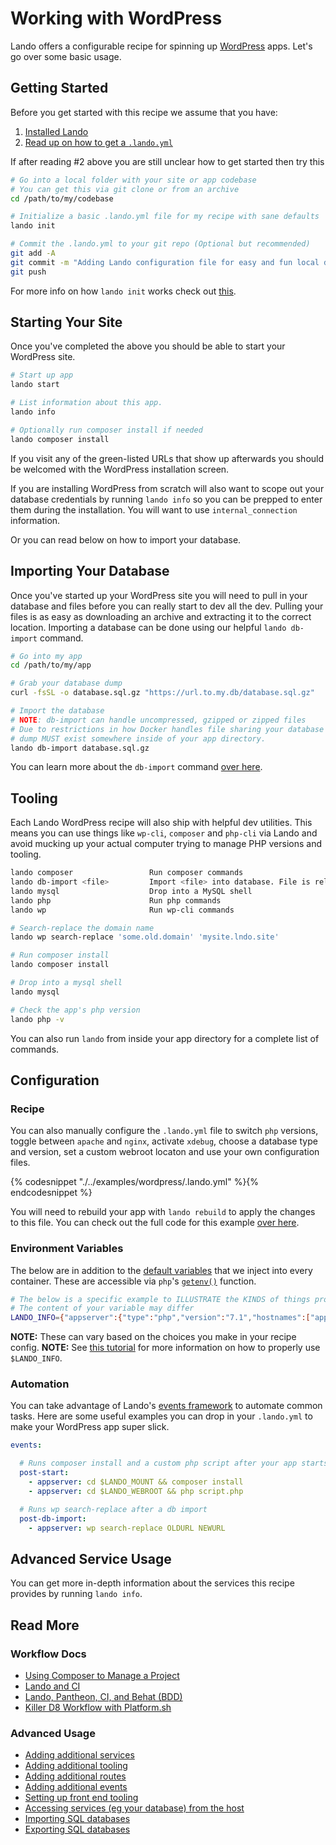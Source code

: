 Working with WordPress
======================

Lando offers a configurable recipe for spinning up [WordPress](https://wordpress.org/) apps. Let's go over some basic usage.

<!-- toc -->

Getting Started
---------------

Before you get started with this recipe we assume that you have:

1. [Installed Lando](./../installation/system-requirements.md)
2. [Read up on how to get a `.lando.yml`](./../started.md)

If after reading #2 above you are still unclear how to get started then try this

```bash
# Go into a local folder with your site or app codebase
# You can get this via git clone or from an archive
cd /path/to/my/codebase

# Initialize a basic .lando.yml file for my recipe with sane defaults
lando init

# Commit the .lando.yml to your git repo (Optional but recommended)
git add -A
git commit -m "Adding Lando configuration file for easy and fun local development!"
git push
```

For more info on how `lando init` works check out [this](./../cli/init.md).

Starting Your Site
------------------

Once you've completed the above you should be able to start your WordPress site.

```bash
# Start up app
lando start

# List information about this app.
lando info

# Optionally run composer install if needed
lando composer install
```

If you visit any of the green-listed URLs that show up afterwards you should be welcomed with the WordPress installation screen.

If you are installing WordPress from scratch will also want to scope out your database credentials by running `lando info` so you can be prepped to enter them during the installation. You will want to use `internal_connection` information.

Or you can read below on how to import your database.

Importing Your Database
-----------------------

Once you've started up your WordPress site you will need to pull in your database and files before you can really start to dev all the dev. Pulling your files is as easy as downloading an archive and extracting it to the correct location. Importing a database can be done using our helpful `lando db-import` command.

```bash
# Go into my app
cd /path/to/my/app

# Grab your database dump
curl -fsSL -o database.sql.gz "https://url.to.my.db/database.sql.gz"

# Import the database
# NOTE: db-import can handle uncompressed, gzipped or zipped files
# Due to restrictions in how Docker handles file sharing your database
# dump MUST exist somewhere inside of your app directory.
lando db-import database.sql.gz
```

You can learn more about the `db-import` command [over here](./db-import.md).

Tooling
-------

Each Lando WordPress recipe will also ship with helpful dev utilities. This means you can use things like `wp-cli`, `composer` and `php-cli` via Lando and avoid mucking up your actual computer trying to manage PHP versions and tooling.

```bash
lando composer                 Run composer commands
lando db-import <file>         Import <file> into database. File is relative to approot.
lando mysql                    Drop into a MySQL shell
lando php                      Run php commands
lando wp                       Run wp-cli commands
```

```bash
# Search-replace the domain name
lando wp search-replace 'some.old.domain' 'mysite.lndo.site'

# Run composer install
lando composer install

# Drop into a mysql shell
lando mysql

# Check the app's php version
lando php -v
```

You can also run `lando` from inside your app directory for a complete list of commands.

Configuration
-------------

### Recipe

You can also manually configure the `.lando.yml` file to switch `php` versions, toggle between `apache` and `nginx`, activate `xdebug`, choose a database type and version, set a custom webroot locaton and use your own configuration files.

{% codesnippet "./../examples/wordpress/.lando.yml" %}{% endcodesnippet %}

You will need to rebuild your app with `lando rebuild` to apply the changes to this file. You can check out the full code for this example [over here](https://github.com/lando/lando/tree/master/examples/wordpress).

### Environment Variables

The below are in addition to the [default variables](./../config/services.md#environment) that we inject into every container. These are accessible via `php`'s [`getenv()`](http://php.net/manual/en/function.getenv.php) function.


```bash
# The below is a specific example to ILLUSTRATE the KINDS of things provided by this variable
# The content of your variable may differ
LANDO_INFO={"appserver":{"type":"php","version":"7.1","hostnames":["appserver"],"via":"nginx","webroot":"web","config":{"server":"/Users/pirog/.lando/services/config/wordpress/wordpress.conf","conf":"/Users/pirog/.lando/services/config/wordpress/php.ini"}},"nginx":{"type":"nginx","version":"1.13","hostnames":["nginx"],"webroot":"web","config":{"server":"/Users/pirog/.lando/services/config/wordpress/wordpress.conf","conf":"/Users/pirog/.lando/services/config/wordpress/php.ini"}},"database":{"type":"mysql","version":"5.7","hostnames":["database"],"creds":{"user":"wordpress","password":"wordpress","database":"wordpress"},"internal_connection":{"host":"database","port":3306},"external_connection":{"host":"localhost","port":true},"config":{"confd":"/Users/pirog/.lando/services/config/wordpress/mysql"}}}
```

**NOTE:** These can vary based on the choices you make in your recipe config.
**NOTE:** See [this tutorial](./../tutorials/lando-info.md) for more information on how to properly use `$LANDO_INFO`.

### Automation

You can take advantage of Lando's [events framework](./../config/events.md) to automate common tasks. Here are some useful examples you can drop in your `.lando.yml` to make your WordPress app super slick.

```yml
events:

  # Runs composer install and a custom php script after your app starts
  post-start:
    - appserver: cd $LANDO_MOUNT && composer install
    - appserver: cd $LANDO_WEBROOT && php script.php

  # Runs wp search-replace after a db import
  post-db-import:
    - appserver: wp search-replace OLDURL NEWURL

```

Advanced Service Usage
----------------------

You can get more in-depth information about the services this recipe provides by running `lando info`.

Read More
---------

### Workflow Docs

*   [Using Composer to Manage a Project](http://docs.devwithlando.io/tutorials/composer-tutorial.html)
*   [Lando and CI](http://docs.devwithlando.io/tutorials/lando-and-ci.html)
*   [Lando, Pantheon, CI, and Behat (BDD)](http://docs.devwithlando.io/tutorials/lando-pantheon-workflow.html)
*   [Killer D8 Workflow with Platform.sh](https://thinktandem.io/blog/2017/10/23/killer-d8-workflow-using-lando-and-platform-sh/)

### Advanced Usage

*   [Adding additional services](http://docs.devwithlando.io/tutorials/setup-additional-services.html)
*   [Adding additional tooling](http://docs.devwithlando.io/tutorials/setup-additional-tooling.html)
*   [Adding additional routes](http://docs.devwithlando.io/config/proxy.html)
*   [Adding additional events](http://docs.devwithlando.io/config/events.html)
*   [Setting up front end tooling](http://docs.devwithlando.io/tutorials/frontend.html)
*   [Accessing services (eg your database) from the host](http://docs.devwithlando.io/tutorials/external-access.html)
*   [Importing SQL databases](http://docs.devwithlando.io/tutorials/db-import.html)
*   [Exporting SQL databases](http://docs.devwithlando.io/tutorials/db-export.html)
